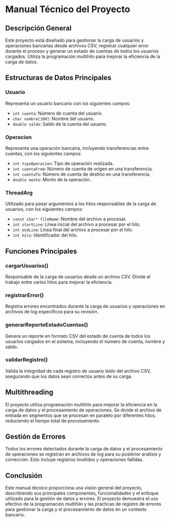 # Manual Técnico del Proyecto

## Descripción General

Este proyecto está diseñado para gestionar la carga de usuarios y operaciones bancarias desde archivos CSV, registrar cualquier error durante el proceso y generar un estado de cuentas de todos los usuarios cargados. Utiliza la programación multihilo para mejorar la eficiencia de la carga de datos.

## Estructuras de Datos Principales

### Usuario

Representa un usuario bancario con los siguientes campos:

- `int cuenta`: Número de cuenta del usuario.
- `char nombre[100]`: Nombre del usuario.
- `double saldo`: Saldo de la cuenta del usuario.

### Operacion

Representa una operación bancaria, incluyendo transferencias entre cuentas, con los siguientes campos:

- `int tipoOperacion`: Tipo de operación realizada.
- `int cuentaFrom`: Número de cuenta de origen en una transferencia.
- `int cuentaTo`: Número de cuenta de destino en una transferencia.
- `double monto`: Monto de la operación.

### ThreadArg

Utilizado para pasar argumentos a los hilos responsables de la carga de usuarios, con los siguientes campos:

- `const char* fileName`: Nombre del archivo a procesar.
- `int startLine`: Línea inicial del archivo a procesar por el hilo.
- `int endLine`: Línea final del archivo a procesar por el hilo.
- `int hilo`: Identificador del hilo.

## Funciones Principales

### cargarUsuarios()

Responsable de la carga de usuarios desde un archivo CSV. Divide el trabajo entre varios hilos para mejorar la eficiencia.

### registrarError()

Registra errores encontrados durante la carga de usuarios y operaciones en archivos de log específicos para su revisión.

### generarReporteEstadoCuentas()

Genera un reporte en formato CSV del estado de cuenta de todos los usuarios cargados en el sistema, incluyendo el número de cuenta, nombre y saldo.

### validarRegistro()

Valida la integridad de cada registro de usuario leído del archivo CSV, asegurando que los datos sean correctos antes de su carga.

## Multithreading

El proyecto utiliza programación multihilo para mejorar la eficiencia en la carga de datos y el procesamiento de operaciones. Se divide el archivo de entrada en segmentos que se procesan en paralelo por diferentes hilos, reduciendo el tiempo total de procesamiento.

## Gestión de Errores

Todos los errores detectados durante la carga de datos y el procesamiento de operaciones se registran en archivos de log para su posterior análisis y corrección. Esto incluye registros inválidos y operaciones fallidas.

## Conclusión

Este manual técnico proporciona una visión general del proyecto, describiendo sus principales componentes, funcionalidades y el enfoque utilizado para la gestión de datos y errores. El proyecto demuestra el uso efectivo de la programación multihilo y las prácticas de registro de errores para gestionar la carga y el procesamiento de datos en un contexto bancario.
